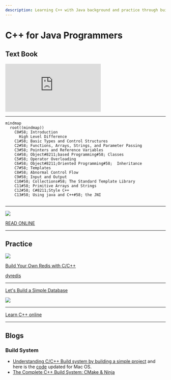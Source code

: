```yaml
---
description: Learning C++ with Java background and practice through building a Redis
---
```

# C++ for Java Programmers

## Text Book

![](https://ia804604.us.archive.org/BookReader/BookReaderPreview.php?id=cforjavaprogramm0000weis&subPrefix=cforjavaprogramm0000weis&itemPath=/24/items/cforjavaprogramm0000weis&server=ia804604.us.archive.org&page=leaf1&fail=preview&&scale=4&rotate=0)

***

```mermaid
mindmap
  root((mindmap))
    C0#58; Introduction
      High Level Difference
    C1#58; Basic Types and Control Structures
    C2#58; Functions, Arrays, Strings, and Parameter Passing
    C3#58; Pointers and Reference Variables
    C4#58; Object#8211;based Programming#58; Classes
    C5#58; Operator Overloading
    C6#58; Object#8211;Oriented Programming#58;  Inheritance
    C7#58; Templates
    C8#58; Abnormal Control Flow
    C9#58; Input and Output
    C10#58; Collections#58; The Standard Template Library
    C11#58; Primitive Arrays and Strings
    C12#58; C#8211;Style C++
    C13#58; Using java and C++#58; the JNI
 
```

***

![](https://raw.githubusercontent.com/changkun/modern-cpp-tutorial/master/assets/cover-2nd-en.png)

[READ ONLINE](https://changkun.de/modern-cpp/en-us/00-preface/)

***

## Practice

![](https://build-your-own.org/redis/img/book_byor_cover_1024.jpg)

[Build Your Own Redis with C/C++](https://build-your-own.org/redis/)

[dyredis](https://github.com/damonYuan/dyredis)

***

[Let's Build a Simple Database](https://cstack.github.io/db_tutorial/)

![](https://cstack.github.io/db_tutorial/assets/images/arch2.gif)

***

[Learn C++ online](https://www.learncpp.com/)

*** 

## Blogs

### Build System

- [Understanding C/C++ Build system by building a simple project](https://dev.to/narasimha1997/understanding-c-c-build-system-by-building-a-simple-project-part-1-4fff) and here is the [code](https://github.com/damonYuan/memlogger) updated for Mac OS.
- [The Complete C++ Build System: CMake & Ninja](https://medium.com/@codeinseoul/the-complete-c-build-system-cmake-ninja-part-1-b7309be1a11e)
